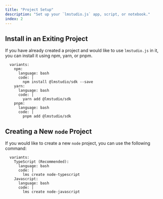 ```yaml
---
title: "Project Setup"
description: "Set up your `lmstudio.js` app, script, or notebook."
index: 2
---
```


## Install in an Exiting Project

If you have already created a project and would like to use `lmstudio.js` in it, you can install it using npm, yarn, or pnpm.

```lms_code_snippet
  variants:
    npm:
      language: bash
      code: |
        npm install @lmstudio/sdk --save
    yarn:
      language: bash
      code: |
        yarn add @lmstudio/sdk
    pnpm:
      language: bash
      code: |
        pnpm add @lmstudio/sdk
```

## Creating a New `node` Project

If you would like to create a new `node` project, you can use the following command:

```lms_code_snippet
  variants:
    TypeScript (Recommended):
      language: bash
      code: |
        lms create node-typescript
    Javascript:
      language: bash
      code: |
        lms create node-javascript
```
